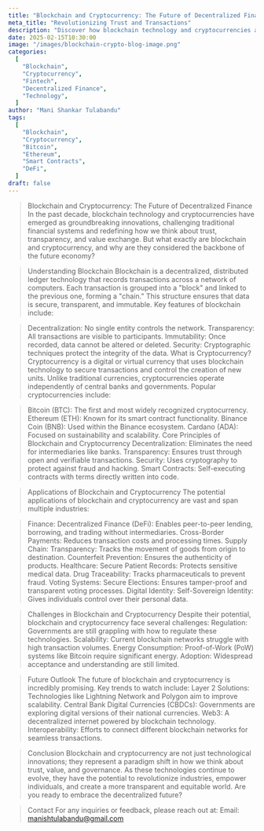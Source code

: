 ```yaml
---
title: "Blockchain and Cryptocurrency: The Future of Decentralized Finance"
meta_title: "Revolutionizing Trust and Transactions"
description: "Discover how blockchain technology and cryptocurrencies are transforming industries by enabling secure, transparent, and decentralized systems. Learn about their core principles, real-world applications, and the challenges they face in reshaping the global economy."
date: 2025-02-15T10:30:00
image: "/images/blockchain-crypto-blog-image.png"
categories:
  [
    "Blockchain",
    "Cryptocurrency",
    "Fintech",
    "Decentralized Finance",
    "Technology",
  ]
author: "Mani Shankar Tulabandu"
tags:
  [
    "Blockchain",
    "Cryptocurrency",
    "Bitcoin",
    "Ethereum",
    "Smart Contracts",
    "DeFi",
  ]
draft: false
---
```


> Blockchain and Cryptocurrency: The Future of Decentralized Finance
> In the past decade, blockchain technology and cryptocurrencies have emerged as groundbreaking innovations, challenging traditional financial systems and redefining how we think about trust, transparency, and value exchange. But what exactly are blockchain and cryptocurrency, and why are they considered the backbone of the future economy?

> Understanding Blockchain
> Blockchain is a decentralized, distributed ledger technology that records transactions across a network of computers. Each transaction is grouped into a "block" and linked to the previous one, forming a "chain." This structure ensures that data is secure, transparent, and immutable.
> Key features of blockchain include:

> Decentralization: No single entity controls the network.
> Transparency: All transactions are visible to participants.
> Immutability: Once recorded, data cannot be altered or deleted.
> Security: Cryptographic techniques protect the integrity of the data.
> What is Cryptocurrency?
> Cryptocurrency is a digital or virtual currency that uses blockchain technology to secure transactions and control the creation of new units. Unlike traditional currencies, cryptocurrencies operate independently of central banks and governments.
> Popular cryptocurrencies include:

> Bitcoin (BTC): The first and most widely recognized cryptocurrency.
> Ethereum (ETH): Known for its smart contract functionality.
> Binance Coin (BNB): Used within the Binance ecosystem.
> Cardano (ADA): Focused on sustainability and scalability.
> Core Principles of Blockchain and Cryptocurrency
> Decentralization: Eliminates the need for intermediaries like banks.
> Transparency: Ensures trust through open and verifiable transactions.
> Security: Uses cryptography to protect against fraud and hacking.
> Smart Contracts: Self-executing contracts with terms directly written into code.

> Applications of Blockchain and Cryptocurrency
> The potential applications of blockchain and cryptocurrency are vast and span multiple industries:

> Finance:
> Decentralized Finance (DeFi): Enables peer-to-peer lending, borrowing, and trading without intermediaries.
> Cross-Border Payments: Reduces transaction costs and processing times.
> Supply Chain:
> Transparency: Tracks the movement of goods from origin to destination.
> Counterfeit Prevention: Ensures the authenticity of products.
> Healthcare:
> Secure Patient Records: Protects sensitive medical data.
> Drug Traceability: Tracks pharmaceuticals to prevent fraud.
> Voting Systems:
> Secure Elections: Ensures tamper-proof and transparent voting processes.
> Digital Identity:
> Self-Sovereign Identity: Gives individuals control over their personal data.

> Challenges in Blockchain and Cryptocurrency
> Despite their potential, blockchain and cryptocurrency face several challenges:
> Regulation: Governments are still grappling with how to regulate these technologies.
> Scalability: Current blockchain networks struggle with high transaction volumes.
> Energy Consumption: Proof-of-Work (PoW) systems like Bitcoin require significant energy.
> Adoption: Widespread acceptance and understanding are still limited.

> Future Outlook
> The future of blockchain and cryptocurrency is incredibly promising. Key trends to watch include:
> Layer 2 Solutions: Technologies like Lightning Network and Polygon aim to improve scalability.
> Central Bank Digital Currencies (CBDCs): Governments are exploring digital versions of their national currencies.
> Web3: A decentralized internet powered by blockchain technology.
> Interoperability: Efforts to connect different blockchain networks for seamless transactions.

> Conclusion
> Blockchain and cryptocurrency are not just technological innovations; they represent a paradigm shift in how we think about trust, value, and governance. As these technologies continue to evolve, they have the potential to revolutionize industries, empower individuals, and create a more transparent and equitable world. Are you ready to embrace the decentralized future?

> Contact
> For any inquiries or feedback, please reach out at:
> Email: manishtulabandu@gmail.com
